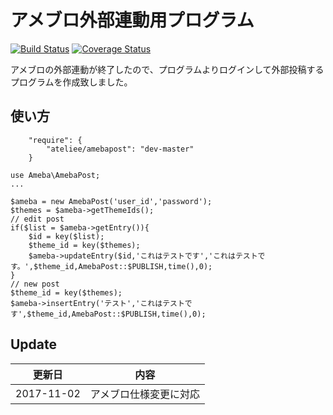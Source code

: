 # アメブロ外部連動用プログラム

[![Build Status](https://travis-ci.org/ateliee/amebapost.svg?branch=master)](https://travis-ci.org/ateliee/amebapost)
[![Coverage Status](https://coveralls.io/repos/github/ateliee/amebapost/badge.svg?branch=master)](https://coveralls.io/github/ateliee/amebapost?branch=master)

アメブロの外部連動が終了したので、プログラムよりログインして外部投稿するプログラムを作成致しました。

## 使い方
```
    "require": {
        "ateliee/amebapost": "dev-master"
    }
```

```
use Ameba\AmebaPost;
...

$ameba = new AmebaPost('user_id','password');
$themes = $ameba->getThemeIds();
// edit post
if($list = $ameba->getEntry()){
    $id = key($list);
    $theme_id = key($themes);
    $ameba->updateEntry($id,'これはテストです','これはテストです。',$theme_id,AmebaPost::$PUBLISH,time(),0);
}
// new post
$theme_id = key($themes);
$ameba->insertEntry('テスト','これはテストです',$theme_id,AmebaPost::$PUBLISH,time(),0);

```

## Update
|更新日|内容|
|---|---|
|2017-11-02|アメブロ仕様変更に対応|
